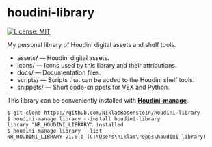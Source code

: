 # houdini-library

[![License: MIT](https://img.shields.io/badge/License-MIT-yellow.svg)](https://opensource.org/licenses/MIT)

My personal library of Houdini digital assets and shelf tools.

* assets/ &mdash; Houdini digital assets.
* icons/ &mdash; Icons used by this library and their attributions.
* docs/ &mdash; Documentation files.
* scripts/ &mdash; Scripts that can be added to the Houdini shelf tools.
* snippets/ &mdash; Short code-snippets for VEX and Python.

[Node.py]: https://nodepy.org/

This library can be conveniently installed with [**Houdini-manage**][hmanage].

    $ git clone https://github.com/NiklasRosenstein/houdini-library
    $ houdini-manage library --install houdini-library
    library "NR_HOUDINI_LIBRARY" installed
    $ houdini-manage library --list
    NR_HOUDINI_LIBRARY v1.0.0 (C:\Users\niklas\repos\houdini-library)

[hmanage]: https://github.com/NiklasRosenstein/houdini-manage
